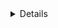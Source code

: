 <details>
Création de la classe Cell
Commencons par créer une classe cell. En

Création de la classe Board, et implémentation de la liste des cellules
Créons ensuite la classe Board

Utilisation des classes Cell et Board
Il n’y a plus qu’à créer l’algorithme !

Affichage du board dans la console.
C’est bien tout ca, mais on ne voit rien ! Et si on imprimait nos résultats dans la console ?

Un framework pour faire des applications avec Ruby : Shoes.
</details>
